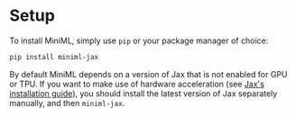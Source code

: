 # Setup

To install MiniML, simply use `pip` or your package manager of choice:

```bash
pip install miniml-jax
```

By default MiniML depends on a version of Jax that is not enabled for GPU or TPU. If you want to make use of hardware acceleration (see [Jax's installation guide](https://docs.jax.dev/en/latest/installation.html)), you should install the latest version of Jax separately manually, and then `miniml-jax`.